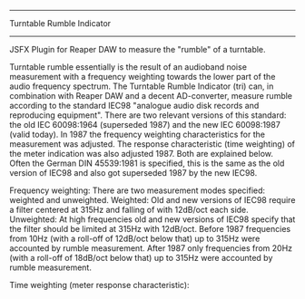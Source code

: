 ****************************************
Turntable Rumble Indicator
****************************************
JSFX Plugin for Reaper DAW to measure the "rumble" of a turntable.

Turntable rumble essentially is the result of an audioband noise measurement with a frequency weighting towards the lower part of the audio frequency spectrum. The Turntable Rumble Indicator (tri) can, in combination with Reaper DAW and a decent AD-converter, measure rumble according to the standard IEC98 "analogue audio disk records and reproducing equipment". There are two relevant versions of this standard: the old IEC 60098:1964 (superseded 1987) and the new IEC 60098:1987 (valid today). In 1987 the frequency weighting characteristics for the measurement was adjusted. The response characteristic (time weighting) of the meter indication was also adjusted 1987. Both are explained below. Often the German DIN 45539:1981 is specified, this is the same as the old version of IEC98 and also got superseded 1987 by the new IEC98.

Frequency weighting: 
There are two measurement modes specified: weighted and unweighted. 
Weighted: Old and new versions of IEC98 require a filter centered at 315Hz and falling of with 12dB/oct each side.
Unweighted: At high frequencies old and new versions of IEC98 specify that the filter should be limited at 315Hz with 12dB/oct. Before 1987 frequencies from 10Hz (with a roll-off of 12dB/oct below that) up to 315Hz were accounted by rumble measurement. After 1987 only frequencies from 20Hz (with a roll-off of 18dB/oct below that) up to 315Hz were accounted by rumble measurement.

Time weighting (meter response characteristic):









